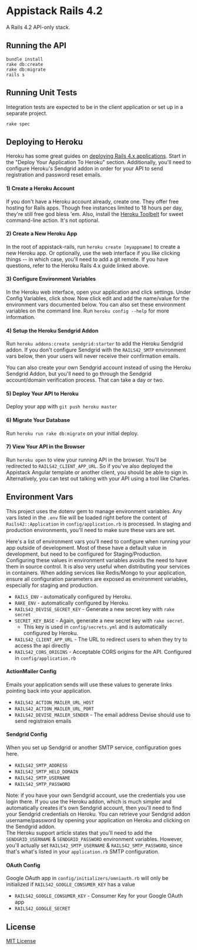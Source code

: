 # Appistack Rails 4.2

A Rails 4.2 API-only stack.

## Running the API

```shell
bundle install
rake db:create
rake db:migrate
rails s
```

## Running Unit Tests

Integration tests are expected to be in the client application or set up in a separate project.

```shell
rake spec
```

## Deploying to Heroku

Heroku has some great guides on [deploying Rails 4.x applications](https://devcenter.heroku.com/articles/getting-started-with-rails4#deploy-your-application-to-heroku).
Start in the "Deploy Your Application To Heroku" section.  Additionally, you'll need to configure Heroku's Sendgrid addon 
in order for your API to send registration and password reset emails.

#### 1) Create a Heroku Account

If you don't have a Heroku account already, create one.  They offer free hosting for Rails apps.  Though free instances
limited to 18 hours per day, they're still free god bless 'em.  Also, install the [Heroku Toolbelt](https://toolbelt.heroku.com/)
for sweet command-line action.  It's not optional.

#### 2) Create a New Heroku App

In the root of appistack-rails, run `heroku create [myappname]` to create a new Heroku app.  Or optionally, use the web
interface if you like clicking things -- in which case, you'll need to add a git remote.  If you have questions, refer to the
Heroku Rails 4.x guide linked above. 

#### 3) Configure Environment Variables 
 
In the Heroku web interface, open your application and click settings.  Under Config Variables, click show.
Now click edit and add the name/value for the environment vars documented below.
You can also set these environment variables on the command line.  Run `heroku config --help` for more information.

#### 4) Setup the Heroku Sendgrid Addon

Run `heroku addons:create sendgrid:starter` to add the Heroku Sendgrid addon.  If you don't configure Sendgrid with the 
`RAILS42_SMTP` environment vars below, then your users will never receive their confirmation emails.

You can also create your own Sendgrid account instead of using the Heroku Sendgrid Addon, 
but you'll need to go through the Sendgrid account/domain verification process.  That can take a day or two.

#### 5) Deploy Your API to Heroku

Deploy your app with `git push heroku master`

#### 6) Migrate Your Database

Run `heroku run rake db:migrate` on your initial deploy.

#### 7) View Your API in the Browser
 
Run `heroku open` to view your running API in the browser.  You'll be redirected to `RAILS42_CLIENT_APP_URL`.  So if
you've also deployed the Appistack Angular template or another client, you should be able to sign in.  Alternatively,
you can test out talking with your API using a tool like Charles.

## Environment Vars

This project uses the dotenv gem to manage environment variables.  Any vars listed in the `.env` file will be
loaded right before the content of `Rails42::Application` in `config/application.rb` is processed.  In staging
and production environments, you'll need to make sure these vars are set.

Here's a list of environment vars you'll need to configure when running your app outside of development.  Most of these have a
default value in development, but need to be configured for Staging/Production.  Configuring these values in environment
variables avoids the need to have them in source control.  It is also very useful when distributing your services in containers.
When adding services like Redis/Mongo to your application, ensure all configuration parameters are exposed as
environment variables, especially for staging and production.  

- `RAILS_ENV` - automatically configured by Heroku.
- `RAKE_ENV` - automatically configured by Heroku.
- `RAILS42_DEVISE_SECRET_KEY` - Generate a new secret key with `rake secret`
- `SECRET_KEY_BASE` - Again, generate a new secret key with `rake secret`.  
  - This key is used in `config/secrets.yml` and is automatically configured by Heroku.
- `RAILS42_CLIENT_APP_URL` - The URL to redirect users to when they try to access the api directly
- `RAILS42_CORS_ORIGINS` - Acceptable CORS origins for the API.  Configured in `config/application.rb`

#### ActionMailer Config

Emails your application sends will use these values to generate links pointing back into your application.

- `RAILS42_ACTION_MAILER_URL_HOST` 
- `RAILS42_ACTION_MAILER_URL_PORT`
- `RAILS42_DEVISE_MAILER_SENDER` - The email address Devise should use to send registraion emails

#### Sendgrid Config

When you set up Sendgrid or another SMTP service, configuration goes here.  

- `RAILS42_SMTP_ADDRESS`
- `RAILS42_SMTP_HELO_DOMAIN`
- `RAILS42_SMTP_USERNAME`
- `RAILS42_SMTP_PASSWORD`

Note: if you have your own Sendgrid account, use the credentials you use login there.  If you use the Heroku addon, which
is much simpler and automatically creates it's own Sendgrid account, then you'll need to find your Sendgrid credentials on Heroku. 
You can retrieve your Sendgrid addon username/password by opening your application on Heroku and clicking on the Sendgrid addon.  
The Heroku support article states that you'll need to add the `SENDGRID_USERNAME` & `SENDGRID_PASSWORD` environment variables.  However,
you'll actually set `RAILS42_SMTP_USERNAME` & `RAILS42_SMTP_PASSWORD`, since that's what's listed in your `application.rb` SMTP configuration. 

#### OAuth Config

Google OAuth app in `config/initializers/omniauth.rb` will only be initialized if `RAILS42_GOOGLE_CONSUMER_KEY` has a value

- `RAILS42_GOOGLE_CONSUMER_KEY` - Consumer Key for your Google OAuth app
- `RAILS42_GOOGLE_SECRET`

## License

[MIT License](http://dcunited001.mit-license.org)